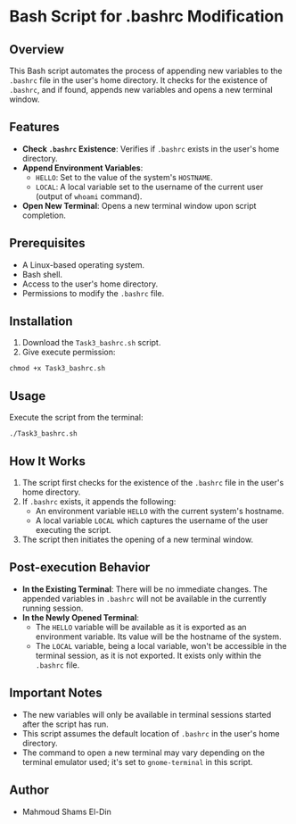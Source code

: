 # Bash Script for .bashrc Modification

## Overview
This Bash script automates the process of appending new variables to the `.bashrc` file in the user's home directory. It checks for the existence of `.bashrc`, and if found, appends new variables and opens a new terminal window.

## Features
- **Check `.bashrc` Existence**: Verifies if `.bashrc` exists in the user's home directory.
- **Append Environment Variables**:
  - `HELLO`: Set to the value of the system's `HOSTNAME`.
  - `LOCAL`: A local variable set to the username of the current user (output of `whoami` command).
- **Open New Terminal**: Opens a new terminal window upon script completion.

## Prerequisites
- A Linux-based operating system.
- Bash shell.
- Access to the user's home directory.
- Permissions to modify the `.bashrc` file.

## Installation
1. Download the `Task3_bashrc.sh` script.
2. Give execute permission:
```
chmod +x Task3_bashrc.sh
```

## Usage
Execute the script from the terminal:
```
./Task3_bashrc.sh
```

## How It Works
1. The script first checks for the existence of the `.bashrc` file in the user's home directory.
2. If `.bashrc` exists, it appends the following:
   - An environment variable `HELLO` with the current system's hostname.
   - A local variable `LOCAL` which captures the username of the user executing the script.
3. The script then initiates the opening of a new terminal window.

## Post-execution Behavior
- **In the Existing Terminal**: There will be no immediate changes. The appended variables in `.bashrc` will not be available in the currently running session.
- **In the Newly Opened Terminal**:
  - The `HELLO` variable will be available as it is exported as an environment variable. Its value will be the hostname of the system.
  - The `LOCAL` variable, being a local variable, won't be accessible in the terminal session, as it is not exported. It exists only within the `.bashrc` file.

## Important Notes
- The new variables will only be available in terminal sessions started after the script has run.
- This script assumes the default location of `.bashrc` in the user's home directory.
- The command to open a new terminal may vary depending on the terminal emulator used; it's set to `gnome-terminal` in this script.

## Author

- Mahmoud Shams El-Din
